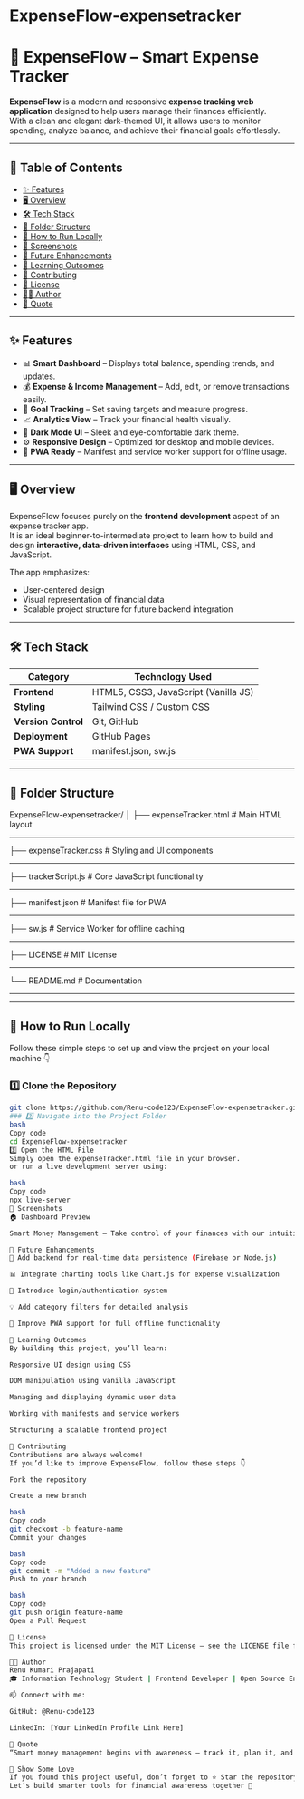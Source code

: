 # ExpenseFlow-expensetracker

# 💸 ExpenseFlow – Smart Expense Tracker  

**ExpenseFlow** is a modern and responsive **expense tracking web application** designed to help users manage their finances efficiently.  
With a clean and elegant dark-themed UI, it allows users to monitor spending, analyze balance, and achieve their financial goals effortlessly.  

---

## 🧭 Table of Contents
- [✨ Features](#-features)
- [🖥️ Overview](#️-overview)
- [🛠️ Tech Stack](#️-tech-stack)
- [📂 Folder Structure](#-folder-structure)
- [🚀 How to Run Locally](#-how-to-run-locally)
- [📸 Screenshots](#-screenshots)
- [🧩 Future Enhancements](#-future-enhancements)
- [🎯 Learning Outcomes](#-learning-outcomes)
- [🤝 Contributing](#-contributing)
- [🧾 License](#-license)
- [👩‍💻 Author](#-author)
- [💬 Quote](#-quote)

---

## ✨ Features

- 📊 **Smart Dashboard** – Displays total balance, spending trends, and updates.  
- 💰 **Expense & Income Management** – Add, edit, or remove transactions easily.  
- 🎯 **Goal Tracking** – Set saving targets and measure progress.  
- 📈 **Analytics View** – Track your financial health visually.  
- 🌙 **Dark Mode UI** – Sleek and eye-comfortable dark theme.  
- ⚙️ **Responsive Design** – Optimized for desktop and mobile devices.  
- 🔐 **PWA Ready** – Manifest and service worker support for offline usage.  

---

## 🖥️ Overview

ExpenseFlow focuses purely on the **frontend development** aspect of an expense tracker app.  
It is an ideal beginner-to-intermediate project to learn how to build and design **interactive, data-driven interfaces** using HTML, CSS, and JavaScript.  

The app emphasizes:
- User-centered design  
- Visual representation of financial data  
- Scalable project structure for future backend integration  

---

## 🛠️ Tech Stack

| Category | Technology Used |
|-----------|------------------|
| **Frontend** | HTML5, CSS3, JavaScript (Vanilla JS) |
| **Styling** | Tailwind CSS / Custom CSS |
| **Version Control** | Git, GitHub |
| **Deployment** | GitHub Pages |
| **PWA Support** | manifest.json, sw.js |

---

## 📂 Folder Structure

ExpenseFlow-expensetracker/
│
├── expenseTracker.html # Main HTML layout <hr>
├── expenseTracker.css # Styling and UI components<hr>
├── trackerScript.js # Core JavaScript functionality<hr>
├── manifest.json # Manifest file for PWA<hr>
├── sw.js # Service Worker for offline caching<hr>
├── LICENSE # MIT License<hr>
└── README.md # Documentation<hr>

---

## 🚀 How to Run Locally

Follow these simple steps to set up and view the project on your local machine 👇  

### 1️⃣ Clone the Repository
```bash
git clone https://github.com/Renu-code123/ExpenseFlow-expensetracker.git
### 2️⃣ Navigate into the Project Folder
bash
Copy code
cd ExpenseFlow-expensetracker
3️⃣ Open the HTML File
Simply open the expenseTracker.html file in your browser.
or run a live development server using:

bash
Copy code
npx live-server
📸 Screenshots
🏠 Dashboard Preview

Smart Money Management – Take control of your finances with our intuitive expense tracker.

🧩 Future Enhancements
🔗 Add backend for real-time data persistence (Firebase or Node.js)

📊 Integrate charting tools like Chart.js for expense visualization

🧾 Introduce login/authentication system

💡 Add category filters for detailed analysis

📱 Improve PWA support for full offline functionality

🎯 Learning Outcomes
By building this project, you’ll learn:

Responsive UI design using CSS

DOM manipulation using vanilla JavaScript

Managing and displaying dynamic user data

Working with manifests and service workers

Structuring a scalable frontend project

🤝 Contributing
Contributions are always welcome!
If you’d like to improve ExpenseFlow, follow these steps 👇

Fork the repository

Create a new branch

bash
Copy code
git checkout -b feature-name
Commit your changes

bash
Copy code
git commit -m "Added a new feature"
Push to your branch

bash
Copy code
git push origin feature-name
Open a Pull Request

🧾 License
This project is licensed under the MIT License – see the LICENSE file for details.

👩‍💻 Author
Renu Kumari Prajapati
🎓 Information Technology Student | Frontend Developer | Open Source Enthusiast

📫 Connect with me:

GitHub: @Renu-code123

LinkedIn: [Your LinkedIn Profile Link Here]

💬 Quote
“Smart money management begins with awareness — track it, plan it, and grow it with ExpenseFlow.”

🌟 Show Some Love
If you found this project useful, don’t forget to ⭐ Star the repository!
Let’s build smarter tools for financial awareness together 💜



